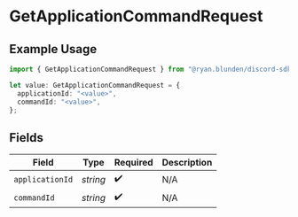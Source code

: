 # GetApplicationCommandRequest

## Example Usage

```typescript
import { GetApplicationCommandRequest } from "@ryan.blunden/discord-sdk/models/operations";

let value: GetApplicationCommandRequest = {
  applicationId: "<value>",
  commandId: "<value>",
};
```

## Fields

| Field              | Type               | Required           | Description        |
| ------------------ | ------------------ | ------------------ | ------------------ |
| `applicationId`    | *string*           | :heavy_check_mark: | N/A                |
| `commandId`        | *string*           | :heavy_check_mark: | N/A                |